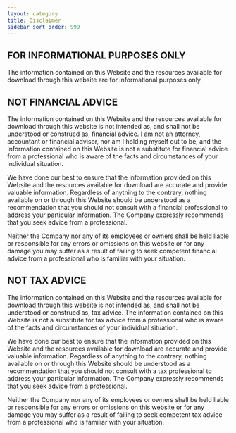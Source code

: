 ```yaml
---
layout: category
title: Disclaimer
sidebar_sort_order: 999
---
```


## FOR INFORMATIONAL PURPOSES ONLY
The information contained on this Website and the resources available for download through this website are for informational purposes only.

## NOT FINANCIAL ADVICE
The information contained on this Website and the resources available for download through this website is not intended as, and shall not be understood or construed as, financial advice. I am not an attorney, accountant or financial advisor, nor am I holding myself out to be, and the information contained on this Website is not a substitute for financial advice from a professional who is aware of the facts and circumstances of your individual situation.

We have done our best to ensure that the information provided on this Website and the resources available for download are accurate and provide valuable information. Regardless of anything to the contrary, nothing available on or through this Website should be understood as a recommendation that you should not consult with a financial professional to address your particular information. The Company expressly recommends that you seek advice from a professional.

Neither the Company nor any of its employees or owners shall be held liable or responsible for any errors or omissions on this website or for any damage you may suffer as a result of failing to seek competent financial advice from a professional who is familiar with your situation.

## NOT TAX ADVICE
The information contained on this Website and the resources available for download through this website is not intended as, and shall not be understood or construed as, tax advice. The information contained on this Website is not a substitute for tax advice from a professional who is aware of the facts and circumstances of your individual situation.

We have done our best to ensure that the information provided on this Website and the resources available for download are accurate and provide valuable information. Regardless of anything to the contrary, nothing available on or through this Website should be understood as a recommendation that you should not consult with a tax professional to address your particular information. The Company expressly recommends that you seek advice from a professional.

Neither the Company nor any of its employees or owners shall be held liable or responsible for any errors or omissions on this website or for any damage you may suffer as a result of failing to seek competent tax advice from a professional who is familiar with your situation.
